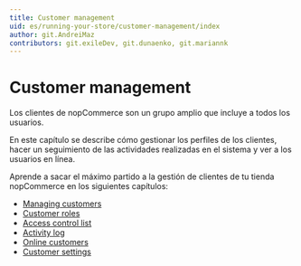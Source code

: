 ```yaml
---
title: Customer management
uid: es/running-your-store/customer-management/index
author: git.AndreiMaz
contributors: git.exileDev, git.dunaenko, git.mariannk
---
```


# Customer management

Los clientes de nopCommerce son un grupo amplio que incluye a todos los usuarios.

En este capítulo se describe cómo gestionar los perfiles de los clientes, hacer un seguimiento de las actividades realizadas en el sistema y ver a los usuarios en línea.

Aprende a sacar el máximo partido a la gestión de clientes de tu tienda nopCommerce en los siguientes capítulos:

* [Managing customers](xref:es/running-your-store/customer-management/managing-customers)
* [Customer roles](xref:es/running-your-store/customer-management/customer-roles)
* [Access control list](xref:es/running-your-store/customer-management/access-control-list)
* [Activity log](xref:es/running-your-store/customer-management/activity-log)
* [Online customers](xref:es/running-your-store/customer-management/online-customers)
* [Customer settings](xref:es/running-your-store/customer-management/customer-settings)